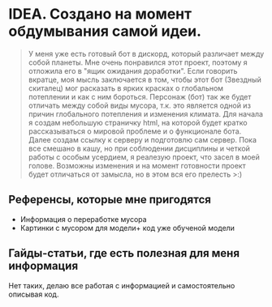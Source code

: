 # IDEA. Создано на момент обдумывания самой идеи.
> У меня уже есть готовый бот в дискорд, который различает между собой планеты. Мне очень понравился этот проект, поэтому я отложила его в "ящик ожидания доработки". Если говорить вкратце, моя мысль заключается в том, чтобы этот бот (Звездный скиталец) мог расказать в ярких красках о глобальном потеплении и как с ним бороться.
Персонаж (бот) так же будет отличать между собой виды мусора, т.к. это является одной из причин глобального потепления и изменения климата.
Для начала я создам небольшую страничку html, на которой будет кратко рассказываться о мировой проблеме и о функционале бота. Далее создам ссылку к серверу и подготовлю сам сервер.
> Пока все смешано в кашу, но при соблюдении дисциплины и четкой работы с особым усердием, я реалезую проект, что засел в моей голове.
> Возможны изменения и на момент готовности проект будет отличаться от замысла, но в этом вся его прелесть >:)

## Референсы, которые мне пригодятся
- Информация о переработке мусора
- Картинки с мусором для модели+ код уже обученой модели

## Гайды-статьи, где есть полезная для меня информация
Нет таких, делаю все работая с информацией и самостоятельно описывая код.

